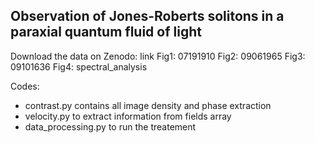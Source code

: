 ## Observation of Jones-Roberts solitons in a paraxial quantum fluid of light

Download the data on Zenodo: link
Fig1: 07191910
Fig2: 09061965
Fig3: 09101636
Fig4: spectral_analysis

Codes:
- contrast.py contains all image density and phase extraction
- velocity.py to extract information from fields array
- data_processing.py to run the treatement
